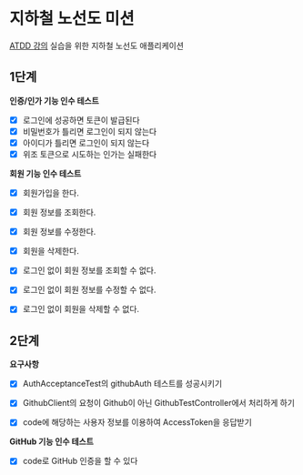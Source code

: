 # 지하철 노선도 미션
[ATDD 강의](https://edu.nextstep.camp/c/R89PYi5H) 실습을 위한 지하철 노선도 애플리케이션


## 1단계 

**인증/인가 기능 인수 테스트**

- [x] 로그인에 성공하면 토큰이 발급된다
- [x] 비밀번호가 틀리면 로그인이 되지 않는다
- [x] 아이디가 틀리면 로그인이 되지 않는다
- [x] 위조 토큰으로 시도하는 인가는 실패한다

**회원 기능 인수 테스트**

- [x] 회원가입을 한다.
- [x] 회원 정보를 조회한다.
- [x] 회원 정보를 수정한다.
- [x] 회원을 삭제한다.
- [x] 로그인 없이 회원 정보를 조회할 수 없다.
- [x] 로그인 없이 회원 정보를 수정할 수 없다.
- [x] 로그인 없이 회원을 삭제할 수 없다.


## 2단계

**요구사항**

- [x] AuthAcceptanceTest의 githubAuth 테스트를 성공시키기
- [x] GithubClient의 요청이 Github이 아닌 GithubTestController에서 처리하게 하기
- [x] code에 해당하는 사용자 정보를 이용하여 AccessToken을 응답받기


**GitHub 기능 인수 테스트**

- [x] code로 GitHub 인증을 할 수 있다
